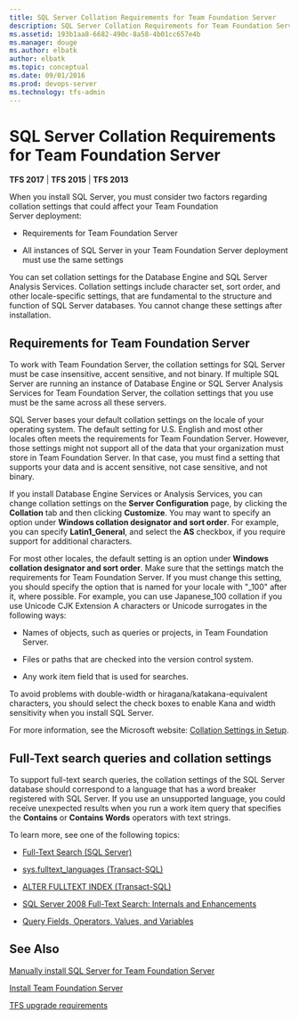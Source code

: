 ```yaml
---
title: SQL Server Collation Requirements for Team Foundation Server
description: SQL Server Collation Requirements for Team Foundation Server
ms.assetid: 193b1aa8-6682-490c-8a58-4b01cc657e4b
ms.manager: douge
ms.author: elbatk
author: elbatk
ms.topic: conceptual
ms.date: 09/01/2016
ms.prod: devops-server
ms.technology: tfs-admin
---
```


# SQL Server Collation Requirements for Team Foundation Server

**TFS 2017** | **TFS 2015** | **TFS 2013**

When you install SQL Server, you must consider two factors regarding collation settings that could affect your Team Foundation Server deployment:

-   Requirements for Team Foundation Server 

-   All instances of SQL Server in your Team Foundation Server deployment must use the same settings

You can set collation settings for the Database Engine and SQL Server Analysis Services. Collation settings include character set, sort order, and other locale-specific settings, that are fundamental to the structure and function of SQL Server databases. You cannot change these settings after installation.

## Requirements for Team Foundation Server

To work with Team Foundation Server, the collation settings for SQL Server must be case insensitive, accent sensitive, and not binary. If multiple SQL Server are running an instance of Database Engine or SQL Server Analysis Services for Team Foundation Server, the collation settings that you use must be the same across all these servers.

SQL Server bases your default collation settings on the locale of your operating system. The default setting for U.S. English and most other locales often meets the requirements for Team Foundation Server. However, those settings might not support all of the data that your organization must store in Team Foundation Server. In that case, you must find a setting that supports your data and is accent sensitive, not case sensitive, and not binary.

If you install Database Engine Services or Analysis Services, you can change collation settings on the **Server Configuration** page, by clicking the **Collation** tab and then clicking **Customize**. You may want to specify an option under **Windows collation designator and sort order**. For example, you can specify **Latin1\_General**, and select the **AS** checkbox, if you require support for additional characters.

For most other locales, the default setting is an option under **Windows collation designator and sort order**. Make sure that the settings match the requirements for Team Foundation Server. If you must change this setting, you should specify the option that is named for your locale with "\_100" after it, where possible. For example, you can use Japanese\_100 collation if you use Unicode CJK Extension A characters or Unicode surrogates in the following ways:

-   Names of objects, such as queries or projects, in Team Foundation Server.

-   Files or paths that are checked into the version control system.

-   Any work item field that is used for searches.

To avoid problems with double-width or hiragana/katakana-equivalent characters, you should select the check boxes to enable Kana and width sensitivity when you install SQL Server.

For more information, see the Microsoft website: [Collation Settings in Setup](https://msdn.microsoft.com/library/ms143508.aspx).

## Full-Text search queries and collation settings

To support full-text search queries, the collation settings of the SQL Server database should correspond to a language that has a word breaker registered with SQL Server. If you use an unsupported language, you could receive unexpected results when you run a work item query that specifies the **Contains** or **Contains Words** operators with text strings.

To learn more, see one of the following topics:

-   [Full-Text Search (SQL Server)](http://go.microsoft.com/fwlink/?LinkId=247533)

-   [sys.fulltext\_languages (Transact-SQL)](http://go.microsoft.com/fwlink/?LinkId=247534)

-   [ALTER FULLTEXT INDEX (Transact-SQL)](http://go.microsoft.com/fwlink/?LinkId=247535)

-   [SQL Server 2008 Full-Text Search: Internals and Enhancements](http://go.microsoft.com/fwlink/?LinkId=247533)

-   [Query Fields, Operators, Values, and Variables](http://go.microsoft.com/fwlink/?LinkId=248569)

## See Also

[Manually install SQL Server for Team Foundation Server](install-sql-server.md) 

[Install Team Foundation Server](../install-2013/install-tfs.md) 

[TFS upgrade requirements](/tfs/server/upgrade/upgrade-2013/upgrade-2013-requirements) 
